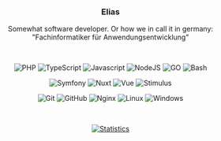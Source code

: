<div align="center">

  <h3>Elias</h3>
  <p>Somewhat software developer. Or how we in call it in germany: "Fachinformatiker für Anwendungsentwicklung"</p>

  <br>
 
  ![PHP](https://img.shields.io/static/v1?label=&message=PHP&color=272727&logo=php&logoColor=6366F1&style=for-the-badge)
  ![TypeScript](https://img.shields.io/static/v1?label=&message=TypeScript&color=272727&logo=typescript&logoColor=6366F1&style=for-the-badge)
  ![Javascript](https://img.shields.io/static/v1?label=&message=Javascript&color=272727&logo=javascript&logoColor=6366F1&style=for-the-badge)
  ![NodeJS](https://img.shields.io/static/v1?label=&message=NodeJs&color=272727&logo=node.js&logoColor=6366F1&style=for-the-badge)
  ![GO](https://img.shields.io/static/v1?label=&message=GO&color=272727&logo=go&logoColor=6366F1&style=for-the-badge) 
  ![Bash](https://img.shields.io/static/v1?label=&message=Bash&color=272727&logo=gnu-bash&logoColor=6366F1&style=for-the-badge)

  ![Symfony](https://img.shields.io/static/v1?label=&message=Symfony&color=272727&logo=symfony&logoColor=6366F1&style=for-the-badge)
  ![Nuxt](https://img.shields.io/static/v1?label=&message=Nuxt&color=272727&logo=nuxt.js&logoColor=6366F1&style=for-the-badge)
  ![Vue](https://img.shields.io/static/v1?label=&message=Vue&color=272727&logo=vue.js&logoColor=6366F1&style=for-the-badge)
  ![Stimulus](https://img.shields.io/static/v1?label=&message=Stimulus&color=272727&logo=stimulus&logoColor=6366F1&style=for-the-badge)

  ![Git](https://img.shields.io/static/v1?label=&message=Git&color=272727&logo=Git&logoColor=6366F1&style=for-the-badge)
  ![GitHub](https://img.shields.io/static/v1?label=&message=GitHub&color=272727&logo=GitHub&logoColor=6366F1&style=for-the-badge)
  ![Nginx](https://img.shields.io/static/v1?label=&message=Nginx&color=272727&logo=Nginx&logoColor=6366F1&style=for-the-badge)
  ![Linux](https://img.shields.io/static/v1?label=&message=Linux&color=272727&logo=linux&logoColor=6366F1&style=for-the-badge)
  ![Windows](https://img.shields.io/static/v1?label=&message=Windows&color=272727&logo=windows&logoColor=6366F1&style=for-the-badge)

  <br>

  [![Statistics](https://github-readme-stats.vercel.app/api?username=elias-knodel&show_icons=true&locale=en&count_private=true&bg_color=131723&theme=dark&text_color=818CF8&title_color=6366F1&hide_border=true&icon_color=6366F1)](https://www.github.com/elias-knodel)

</div>

